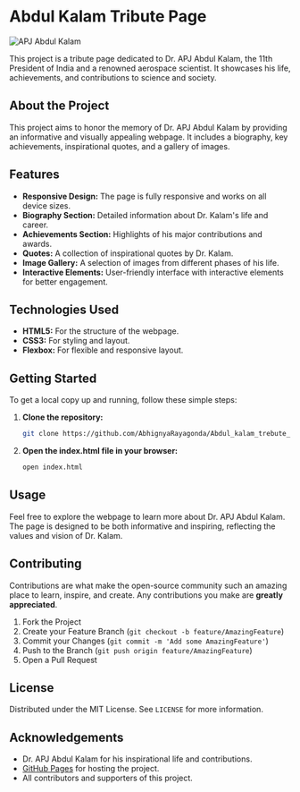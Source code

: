 # Abdul Kalam Tribute Page

![APJ Abdul Kalam](path_to_image)

This project is a tribute page dedicated to Dr. APJ Abdul Kalam, the 11th President of India and a renowned aerospace scientist. It showcases his life, achievements, and contributions to science and society.

## About the Project

This project aims to honor the memory of Dr. APJ Abdul Kalam by providing an informative and visually appealing webpage. It includes a biography, key achievements, inspirational quotes, and a gallery of images.

## Features

- **Responsive Design:** The page is fully responsive and works on all device sizes.
- **Biography Section:** Detailed information about Dr. Kalam's life and career.
- **Achievements Section:** Highlights of his major contributions and awards.
- **Quotes:** A collection of inspirational quotes by Dr. Kalam.
- **Image Gallery:** A selection of images from different phases of his life.
- **Interactive Elements:** User-friendly interface with interactive elements for better engagement.

## Technologies Used

- **HTML5:** For the structure of the webpage.
- **CSS3:** For styling and layout.
- **Flexbox:** For flexible and responsive layout.

## Getting Started

To get a local copy up and running, follow these simple steps:

1. **Clone the repository:**
   ```sh
   git clone https://github.com/AbhignyaRayagonda/Abdul_kalam_trebute_page.git
   ```

2. **Open the index.html file in your browser:**
   ```sh
   open index.html
   ```

## Usage

Feel free to explore the webpage to learn more about Dr. APJ Abdul Kalam. The page is designed to be both informative and inspiring, reflecting the values and vision of Dr. Kalam.

## Contributing

Contributions are what make the open-source community such an amazing place to learn, inspire, and create. Any contributions you make are **greatly appreciated**.

1. Fork the Project
2. Create your Feature Branch (`git checkout -b feature/AmazingFeature`)
3. Commit your Changes (`git commit -m 'Add some AmazingFeature'`)
4. Push to the Branch (`git push origin feature/AmazingFeature`)
5. Open a Pull Request

## License

Distributed under the MIT License. See `LICENSE` for more information.

## Acknowledgements

- Dr. APJ Abdul Kalam for his inspirational life and contributions.
- [GitHub Pages](https://pages.github.com) for hosting the project.
- All contributors and supporters of this project.
